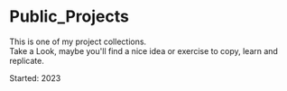 # Public_Projects

This is one of my project collections. <br>
Take a Look, maybe you'll find a nice idea or exercise to copy, learn and replicate.

Started: 2023
